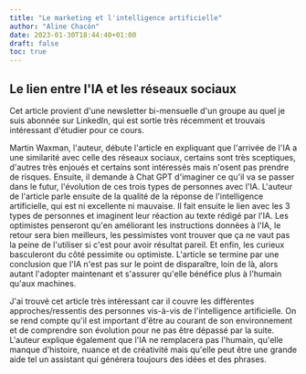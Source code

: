 ```yaml
---
title: "Le marketing et l'intelligence artificielle"
author: "Aline Chacón"
date: 2023-01-30T18:44:40+01:00
draft: false
toc: true
---
```


## Le lien entre l'IA et les réseaux sociaux

Cet article provient d'une newsletter bi-mensuelle d'un groupe au quel je suis abonnée sur LinkedIn, qui est sortie très récemment et trouvais intéressant d'étudier pour ce cours.

Martin Waxman, l'auteur, débute l'article en expliquant que l'arrivée de l'IA a une similarité avec celle des réseaux sociaux, certains sont très sceptiques, d'autres très enjoués et certains  sont intéressés mais n'osent pas prendre de risques. Ensuite, il demande à Chat GPT d'imaginer ce qu'il va se passer dans le futur, l'évolution de ces trois types de personnes avec l'IA. L'auteur de l'article parle ensuite de la qualité de la réponse de l'intelligence artificielle, qui est ni excellente ni mauvaise. Il fait ensuite le lien avec les 3 types de personnes et imaginent leur réaction au texte rédigé par l'IA. Les optimistes penseront qu'en améliorant les instructions données à l'IA, le retour sera bien meilleurs, les pessimistes vont trouver que ça ne vaut pas la peine de l'utiliser si c'est pour avoir résultat pareil. Et enfin, les curieux basculeront du côté pessimite ou optimiste.
L'article se termine par une conclusion que l'IA n'est pas sur le point de disparaître, loin de là, alors autant l'adopter maintenant et s'assurer qu'elle bénéfice plus à l'humain qu'aux machines.

J'ai trouvé cet article très intéressant car il couvre les différentes approches/ressentis des personnes vis-à-vis de l'intelligence artificielle. On se rend compte qu'il est important d'être au courant de son environnement et de comprendre son évolution pour ne pas être dépassé par la suite. L'auteur explique également que l'IA ne remplacera pas l'humain, qu'elle manque d'histoire, nuance et de créativité mais qu'elle peut être une grande aide tel un assistant qui générera toujours des idées et des phrases. 
